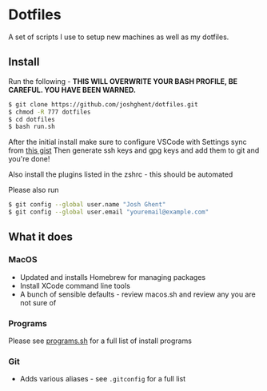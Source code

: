 # Dotfiles
A set of scripts I use to setup new machines as well as my dotfiles.

## Install
Run the following - **THIS WILL OVERWRITE YOUR BASH PROFILE, BE CAREFUL. YOU HAVE BEEN WARNED.**
  ```bash
  $ git clone https://github.com/joshghent/dotfiles.git
  $ chmod -R 777 dotfiles
  $ cd dotfiles
  $ bash run.sh
  ```

After the initial install make sure to configure VSCode with Settings sync from [this gist](https://gist.github.com/joshghent/f1d8dd0f1750a7f66e405c5a513a94da)
Then generate ssh keys and gpg keys and add them to git and you're done!

Also install the plugins listed in the zshrc - this should be automated

Please also run
```bash
$ git config --global user.name "Josh Ghent"
$ git config --global user.email "youremail@example.com"
```

## What it does
### MacOS
* Updated and installs Homebrew for managing packages
* Install XCode command line tools
* A bunch of sensible defaults - review macos.sh and review any you are not sure of

### Programs
Please see [programs.sh](programs.sh) for a full list of install programs

### Git
* Adds various aliases - see `.gitconfig` for a full list
